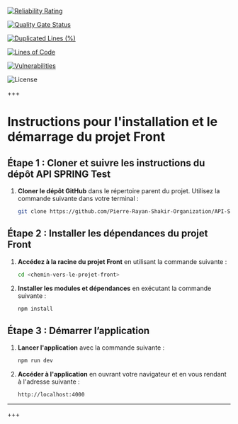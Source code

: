 [![Reliability Rating](https://sonarcloud.io/api/project_badges/measure?project=Pierre-Rayan-Shakir-Organization_Front&metric=reliability_rating)](https://sonarcloud.io/summary/new_code?id=Pierre-Rayan-Shakir-Organization_Front)

[![Quality Gate Status](https://sonarcloud.io/api/project_badges/measure?project=Pierre-Rayan-Shakir-Organization_Front&metric=alert_status)](https://sonarcloud.io/summary/new_code?id=Pierre-Rayan-Shakir-Organization_Front)

[![Duplicated Lines (%)](https://sonarcloud.io/api/project_badges/measure?project=Pierre-Rayan-Shakir-Organization_Front&metric=duplicated_lines_density)](https://sonarcloud.io/summary/new_code?id=Pierre-Rayan-Shakir-Organization_Front)

[![Lines of Code](https://sonarcloud.io/api/project_badges/measure?project=Pierre-Rayan-Shakir-Organization_Front&metric=ncloc)](https://sonarcloud.io/summary/new_code?id=Pierre-Rayan-Shakir-Organization_Front)

[![Vulnerabilities](https://sonarcloud.io/api/project_badges/measure?project=Pierre-Rayan-Shakir-Organization_Front&metric=vulnerabilities)](https://sonarcloud.io/summary/new_code?id=Pierre-Rayan-Shakir-Organization_Front)

![License](https://img.shields.io/badge/license-Apache%202.0-blue.svg)

+++
# Instructions pour l'installation et le démarrage du projet Front

## Étape 1 : Cloner et suivre les instructions du dépôt API SPRING Test

1. **Cloner le dépôt GitHub** dans le répertoire parent du projet. Utilisez la commande suivante dans votre terminal :

    ```bash
    git clone https://github.com/Pierre-Rayan-Shakir-Organization/API-SPRING-test
    ```

## Étape 2 : Installer les dépendances du projet Front

1. **Accédez à la racine du projet Front** en utilisant la commande suivante :

    ```bash
    cd <chemin-vers-le-projet-front>
    ```

2. **Installer les modules et dépendances** en exécutant la commande suivante :

    ```bash
    npm install
    ```

## Étape 3 : Démarrer l’application

1. **Lancer l'application** avec la commande suivante :

    ```bash
    npm run dev
    ```

2. **Accéder à l'application** en ouvrant votre navigateur et en vous rendant à l'adresse suivante :

    ```plaintext
    http://localhost:4000
    ```

---

+++
